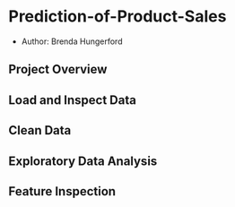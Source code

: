 # Prediction-of-Product-Sales
- Author: Brenda Hungerford
## Project Overview
## Load and Inspect Data
## Clean Data
## Exploratory Data Analysis
## Feature Inspection
